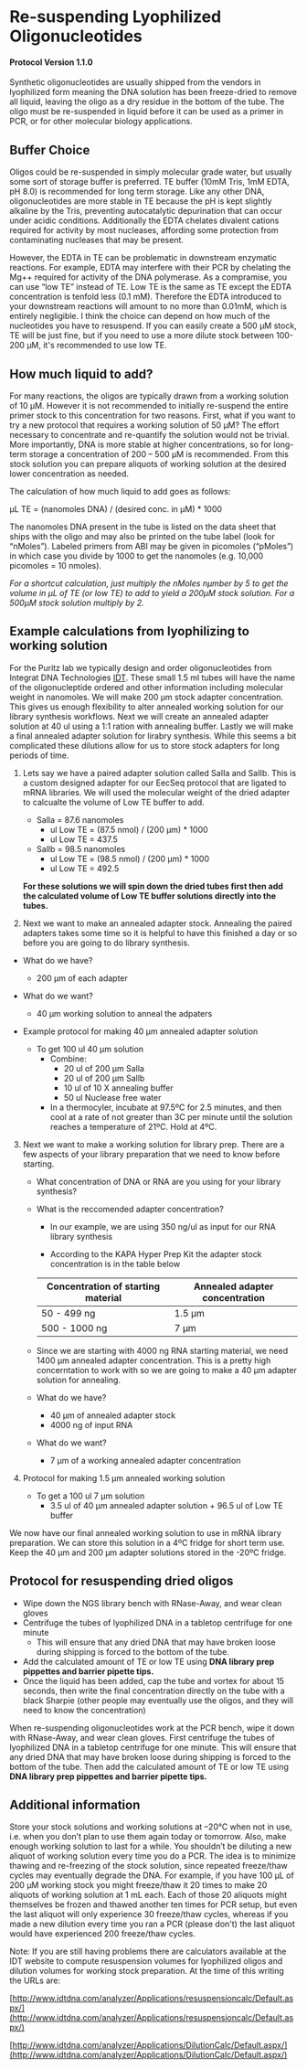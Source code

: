 # Re-suspending Lyophilized Oligonucleotides

#### Protocol Version 1.1.0 

Synthetic oligonucleotides are usually shipped from the vendors in lyophilized form meaning the DNA solution has been freeze-dried to remove all liquid, leaving the oligo as a dry residue in the bottom of the tube.  The oligo must be re-suspended in liquid before it can be used as a primer in PCR, or for other molecular biology applications.  

## Buffer Choice

Oligos could be re-suspended in simply molecular grade water, but usually some sort of storage buffer is preferred. TE buffer (10mM Tris, 1mM EDTA, pH 8.0) is recommended for long term storage.  Like any other DNA, oligonucleotides are more stable in TE because the pH is kept slightly alkaline by the Tris, preventing autocatalytic depurination that can occur under acidic conditions.  Additionally the EDTA chelates divalent cations required for activity by most nucleases, affording some protection from contaminating nucleases that may be present.  

However, the EDTA in TE can be problematic in downstream enzymatic reactions.  For example, EDTA may interfere with their PCR by chelating the Mg++ required for activity of the DNA polymerase.  As a compramise, you can use “low TE” instead of TE.  Low TE is the same as TE except the EDTA concentration is tenfold less (0.1 mM).  Therefore the EDTA introduced to your downstream reactions will amount to no more than 0.01mM, which is entirely negligible.  I think the choice can depend on how much of the nucleotides you have to resuspend.  If you can easily create a 500 µM stock, TE will be just fine, but if you need to use a more dilute stock between 100-200 µM, it's recommended to use low TE.

## How much liquid to add?

For many reactions, the oligos are typically drawn from a working solution of 10 µM.  However it is not recommended to initially re-suspend the entire primer stock to this concentration for two reasons.  First, what if you want to try a new protocol that requires a working solution of 50 µM?  The effort necessary to concentrate and re-quantify the solution would not be trivial.  More importantly, DNA is more stable at higher concentrations, so for long-term storage a concentration of 200 – 500 µM is recommended.  From this stock solution you can prepare aliquots of working solution at the desired lower concentration as needed.

The calculation of how much liquid to add goes as follows:

µL TE = (nanomoles DNA) / (desired conc. in µM) * 1000

The nanomoles DNA present in the tube is listed on the data sheet that ships with the oligo and may also be printed on the tube label (look for “nMoles”).  Labeled primers from ABI may be given in picomoles (“pMoles”) in which case you divide by 1000 to get the nanomoles (e.g. 10,000 picomoles = 10 nmoles).

*For a shortcut calculation, just multiply the nMoles nµmber by 5 to get the volume in µL of TE (or low TE) to add to yield a 200µM stock solution.  For a 500µM stock solution multiply by 2.*

## Example calculations from lyophilizing to working solution

For the Puritz lab we typically design and order oligonucleotides from Integrat DNA Technologies [IDT](https://idtdna.com/pages). These small 1.5 ml tubes will have the name of the oligonucleptide ordered and other information including molecular weight in nanomoles. We will make 200 µm stock adapter concentration. This gives us enough flexibility to alter annealed working solution for our library synthesis workflows. Next we will create an annealed adapter solution at 40 ul using a 1:1 ration with annealing buffer. Lastly we will make a final annealed adapter solution for lirabry synthesis. While this seems a bit complicated these dilutions allow for us to store stock adapters for long periods of time.

1) Lets say we have a paired adapter solution called SaIIa and SaIIb. This is a custom designed adapter for our EecSeq protocol that are ligated to mRNA libraries. We will used the molecular weight of the dried adapter to calcualte the volume of Low TE buffer to add.

   * Salla = 87.6 nanomoles
     * ul Low TE = (87.5 nmol) / (200 µm) * 1000
     * ul Low TE = 437.5
   * Sallb = 98.5 nanomoles
     * ul Low TE = (98.5 nmol) / (200 µm) * 1000
     * ul Low TE = 492.5

    **For these solutions we will spin down the dried tubes first then add the calculated volume of Low TE buffer solutions directly into the tubes.**

2) Next we want to make an annealed adapter stock. Annealing the paired adapters takes some time so it is helpful to have this finished a day or so before you are going to do library synthesis. 

* What do we have?
  * 200 µm of each adapter
* What do we want?  
  * 40 µm working solution to anneal the adpaters

* Example protocol for making 40 µm annealed adapter solution

   * To get 100 ul 40 µm solution
        * Combine:
          * 20 ul of 200 µm Salla 
          * 20 ul of 200 µm Sallb 
          * 10 ul of 10 X annealing buffer 
          * 50 ul Nuclease free water
        * In a thermocyler, incubate at 97.5ºC for 2.5 minutes, and then cool at a rate of not greater than 3C per minute until the solution reaches a temperature of 21ºC. Hold at 4ºC.  

3) Next we want to make a working solution for library prep. There are a few aspects of your library preparation that we need to know before starting.

   * What concentration of DNA or RNA are you using for your library synthesis?
  
   * What is the reccomended adapter concentration?

     * In our example, we are using 350 ng/ul as input for our RNA library synthesis
  
     * According to the KAPA Hyper Prep Kit the adapter stock concentration is in the table below

      | Concentration of starting material | Annealed adapter concentration |
      |------------------------------------|--------------------------------|
      | 50 - 499 ng | 1.5 µm |
      | 500 - 1000 ng | 7 µm |

   * Since we are starting with 4000 ng RNA starting material, we need 1400 µm annealed adapter concentration. This is a pretty high concerntation to work with so we are going to make a 40 µm adapter solution for annealing.
  
   * What do we have?
     * 40 µm of annealed adapter stock
     * 4000 ng of input RNA

   * What do we want?  
      * 7 µm of a working annealed adapter concentration


4) Protocol for making 1.5 µm annealed working solution

      * To get a 100 ul 7 µm solution
        * 3.5 ul of 40 µm annealed adapter solution + 96.5 ul of Low TE buffer

  We now have our final annealed working solution to use in mRNA library preparation. We can store this solution in a 4ºC fridge for short term use. Keep the 40 µm and 200 µm adapter solutions stored in the -20ºC fridge.

## Protocol for resuspending dried oligos

* Wipe down the NGS library bench with RNase-Away, and wear clean gloves
* Centrifuge the tubes of lyophilized DNA in a tabletop centrifuge for one minute
  * This will ensure that any dried DNA that may have broken loose during shipping is forced to the bottom of the tube.
* Add the calculated amount of TE or low TE using **DNA library prep pippettes and barrier pipette tips.**  
* Once the liquid has been added, cap the tube and vortex for about 15 seconds, then write the final concentration directly on the tube with a black Sharpie (other people may eventually use the oligos, and they will need to know the concentration)

When re-suspending oligonucleotides work at the PCR bench, wipe it down with RNase-Away, and wear clean gloves.  First centrifuge the tubes of lyophilized DNA in a tabletop centrifuge for one minute.  This will ensure that any dried DNA that may have broken loose during shipping is forced to the bottom of the tube.  Then add the calculated amount of TE or low TE using **DNA library prep pippettes and barrier pipette tips.**  

## Additional information

Store your stock solutions and working solutions at –20°C when not in use, i.e. when you don’t plan to use them again today or tomorrow.  Also, make enough working solution to last for a while.  You shouldn’t be diluting a new aliquot of working solution every time you do a PCR.  The idea is to minimize thawing and re-freezing of the stock solution, since repeated freeze/thaw cycles may eventually degrade the DNA.  For example, if you have 100 µL of 200 µM working stock you might freeze/thaw it 20 times to make 20 aliquots of working solution at 1 mL each.  Each of those 20 aliquots might themselves be frozen and thawed another ten times for PCR setup, but even the last aliquot will only experience 30 freeze/thaw cycles, whereas if you made a new dilution every time you ran a PCR (please don't) the last aliquot would have experienced 200 freeze/thaw cycles.

Note: If you are still having problems there are calculators available at the IDT website to compute resuspension volumes for lyophilized oligos and dilution volumes for working stock preparation.  At the time of this writing the URLs are:

[http://www.idtdna.com/analyzer/Applications/resuspensioncalc/Default.aspx/](http://www.idtdna.com/analyzer/Applications/resuspensioncalc/Default.aspx/)

[http://www.idtdna.com/analyzer/Applications/DilutionCalc/Default.aspx/](http://www.idtdna.com/analyzer/Applications/DilutionCalc/Default.aspx/)
